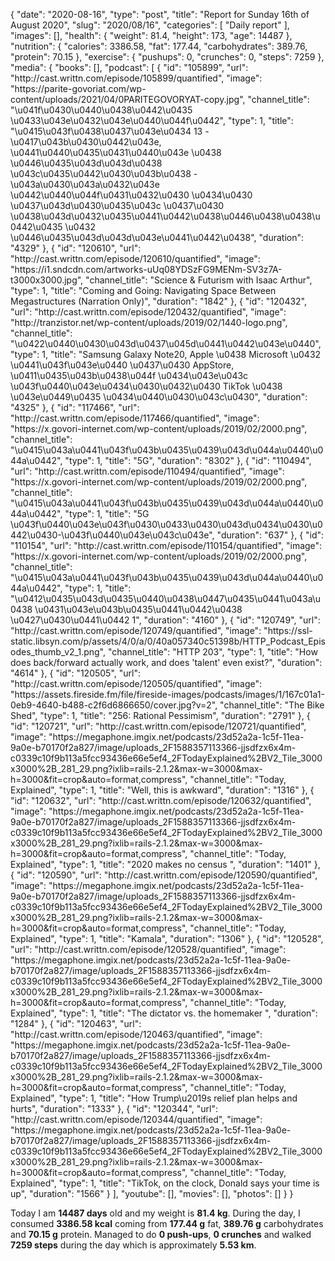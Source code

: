 {
    "date": "2020-08-16",
    "type": "post",
    "title": "Report for Sunday 16th of August 2020",
    "slug": "2020\/08\/16",
    "categories": [
        "Daily report"
    ],
    "images": [],
    "health": {
        "weight": 81.4,
        "height": 173,
        "age": 14487
    },
    "nutrition": {
        "calories": 3386.58,
        "fat": 177.44,
        "carbohydrates": 389.76,
        "protein": 70.15
    },
    "exercise": {
        "pushups": 0,
        "crunches": 0,
        "steps": 7259
    },
    "media": {
        "books": [],
        "podcast": [
            {
                "id": "105899",
                "url": "http:\/\/cast.writtn.com\/episode\/105899\/quantified",
                "image": "https:\/\/parite-govoriat.com\/wp-content\/uploads\/2021\/04\/0PARITEGOVORYAT-copy.jpg",
                "channel_title": "\u041f\u0430\u0440\u0438\u0442\u0435 \u0433\u043e\u0432\u043e\u0440\u044f\u0442",
                "type": 1,
                "title": "\u0415\u043f\u0438\u0437\u043e\u0434 13 - \u0417\u043b\u0430\u0442\u043e, \u0441\u0440\u0435\u0431\u0440\u043e \u0438 \u0446\u0435\u043d\u043d\u0438 \u043c\u0435\u0442\u0430\u043b\u0438 - \u043a\u0430\u043a\u0432\u043e \u0442\u0440\u044f\u0431\u0432\u0430 \u0434\u0430 \u0437\u043d\u0430\u0435\u043c \u0437\u0430 \u0438\u043d\u0432\u0435\u0441\u0442\u0438\u0446\u0438\u0438\u0442\u0435 \u0432 \u0446\u0435\u043d\u043d\u043e\u0441\u0442\u0438",
                "duration": "4329"
            },
            {
                "id": "120610",
                "url": "http:\/\/cast.writtn.com\/episode\/120610\/quantified",
                "image": "https:\/\/i1.sndcdn.com\/artworks-uUq08YDSzFG9MENm-SV3z7A-t3000x3000.jpg",
                "channel_title": "Science & Futurism with Isaac Arthur",
                "type": 1,
                "title": "Coming and Going: Navigating Space Between Megastructures (Narration Only)",
                "duration": "1842"
            },
            {
                "id": "120432",
                "url": "http:\/\/cast.writtn.com\/episode\/120432\/quantified",
                "image": "http:\/\/tranzistor.net\/wp-content\/uploads\/2019\/02\/1440-logo.png",
                "channel_title": "\u0422\u0440\u0430\u043d\u0437\u045d\u0441\u0442\u043e\u0440",
                "type": 1,
                "title": "Samsung Galaxy Note20, Apple \u0438 Microsoft \u0432  \u0441\u043f\u043e\u0440 \u0437\u0430 AppStore, \u0411\u0435\u043b\u0438\u044f \u0434\u043e\u043c \u043f\u0440\u043e\u0434\u0430\u0432\u0430 TikTok \u0438 \u043e\u0449\u0435 \u0434\u0440\u0430\u043c\u0430",
                "duration": "4325"
            },
            {
                "id": "117466",
                "url": "http:\/\/cast.writtn.com\/episode\/117466\/quantified",
                "image": "https:\/\/x.govori-internet.com\/wp-content\/uploads\/2019\/02\/2000.png",
                "channel_title": "\u0415\u043a\u0441\u043f\u043b\u0435\u0439\u043d\u044a\u0440\u044a\u0442",
                "type": 1,
                "title": "5G",
                "duration": "8302"
            },
            {
                "id": "110494",
                "url": "http:\/\/cast.writtn.com\/episode\/110494\/quantified",
                "image": "https:\/\/x.govori-internet.com\/wp-content\/uploads\/2019\/02\/2000.png",
                "channel_title": "\u0415\u043a\u0441\u043f\u043b\u0435\u0439\u043d\u044a\u0440\u044a\u0442",
                "type": 1,
                "title": "5G \u043f\u0440\u043e\u043f\u0430\u0433\u0430\u043d\u0434\u0430\u0442\u0430-\u043f\u0440\u043e\u043c\u043e",
                "duration": "637"
            },
            {
                "id": "110154",
                "url": "http:\/\/cast.writtn.com\/episode\/110154\/quantified",
                "image": "https:\/\/x.govori-internet.com\/wp-content\/uploads\/2019\/02\/2000.png",
                "channel_title": "\u0415\u043a\u0441\u043f\u043b\u0435\u0439\u043d\u044a\u0440\u044a\u0442",
                "type": 1,
                "title": "\u0412\u0435\u043d\u0435\u0440\u0438\u0447\u0435\u0441\u043a\u0438 \u0431\u043e\u043b\u0435\u0441\u0442\u0438 \u0427\u0430\u0441\u0442 1",
                "duration": "4160"
            },
            {
                "id": "120749",
                "url": "http:\/\/cast.writtn.com\/episode\/120749\/quantified",
                "image": "https:\/\/ssl-static.libsyn.com\/p\/assets\/4\/0\/a\/0\/40a057340c51398b\/HTTP_Podcast_Episodes_thumb_v2_1.png",
                "channel_title": "HTTP 203",
                "type": 1,
                "title": "How does back\/forward actually work, and does 'talent' even exist?",
                "duration": "4614"
            },
            {
                "id": "120505",
                "url": "http:\/\/cast.writtn.com\/episode\/120505\/quantified",
                "image": "https:\/\/assets.fireside.fm\/file\/fireside-images\/podcasts\/images\/1\/167c01a1-0eb9-4640-b488-c2f6d6866650\/cover.jpg?v=2",
                "channel_title": "The Bike Shed",
                "type": 1,
                "title": "256: Rational Pessimism",
                "duration": "2791"
            },
            {
                "id": "120721",
                "url": "http:\/\/cast.writtn.com\/episode\/120721\/quantified",
                "image": "https:\/\/megaphone.imgix.net\/podcasts\/23d52a2a-1c5f-11ea-9a0e-b70170f2a827\/image\/uploads_2F1588357113366-jjsdfzx6x4m-c0339c10f9b113a5fcc93436e66e5ef4_2FTodayExplained%2BV2_Tile_3000x3000%2B_281_29.png?ixlib=rails-2.1.2&max-w=3000&max-h=3000&fit=crop&auto=format,compress",
                "channel_title": "Today, Explained",
                "type": 1,
                "title": "Well, this is awkward",
                "duration": "1316"
            },
            {
                "id": "120632",
                "url": "http:\/\/cast.writtn.com\/episode\/120632\/quantified",
                "image": "https:\/\/megaphone.imgix.net\/podcasts\/23d52a2a-1c5f-11ea-9a0e-b70170f2a827\/image\/uploads_2F1588357113366-jjsdfzx6x4m-c0339c10f9b113a5fcc93436e66e5ef4_2FTodayExplained%2BV2_Tile_3000x3000%2B_281_29.png?ixlib=rails-2.1.2&max-w=3000&max-h=3000&fit=crop&auto=format,compress",
                "channel_title": "Today, Explained",
                "type": 1,
                "title": "2020 makes no census  ",
                "duration": "1401"
            },
            {
                "id": "120590",
                "url": "http:\/\/cast.writtn.com\/episode\/120590\/quantified",
                "image": "https:\/\/megaphone.imgix.net\/podcasts\/23d52a2a-1c5f-11ea-9a0e-b70170f2a827\/image\/uploads_2F1588357113366-jjsdfzx6x4m-c0339c10f9b113a5fcc93436e66e5ef4_2FTodayExplained%2BV2_Tile_3000x3000%2B_281_29.png?ixlib=rails-2.1.2&max-w=3000&max-h=3000&fit=crop&auto=format,compress",
                "channel_title": "Today, Explained",
                "type": 1,
                "title": "Kamala",
                "duration": "1306"
            },
            {
                "id": "120528",
                "url": "http:\/\/cast.writtn.com\/episode\/120528\/quantified",
                "image": "https:\/\/megaphone.imgix.net\/podcasts\/23d52a2a-1c5f-11ea-9a0e-b70170f2a827\/image\/uploads_2F1588357113366-jjsdfzx6x4m-c0339c10f9b113a5fcc93436e66e5ef4_2FTodayExplained%2BV2_Tile_3000x3000%2B_281_29.png?ixlib=rails-2.1.2&max-w=3000&max-h=3000&fit=crop&auto=format,compress",
                "channel_title": "Today, Explained",
                "type": 1,
                "title": "The dictator vs. the homemaker ",
                "duration": "1284"
            },
            {
                "id": "120463",
                "url": "http:\/\/cast.writtn.com\/episode\/120463\/quantified",
                "image": "https:\/\/megaphone.imgix.net\/podcasts\/23d52a2a-1c5f-11ea-9a0e-b70170f2a827\/image\/uploads_2F1588357113366-jjsdfzx6x4m-c0339c10f9b113a5fcc93436e66e5ef4_2FTodayExplained%2BV2_Tile_3000x3000%2B_281_29.png?ixlib=rails-2.1.2&max-w=3000&max-h=3000&fit=crop&auto=format,compress",
                "channel_title": "Today, Explained",
                "type": 1,
                "title": "How Trump\u2019s relief plan helps and hurts",
                "duration": "1333"
            },
            {
                "id": "120344",
                "url": "http:\/\/cast.writtn.com\/episode\/120344\/quantified",
                "image": "https:\/\/megaphone.imgix.net\/podcasts\/23d52a2a-1c5f-11ea-9a0e-b70170f2a827\/image\/uploads_2F1588357113366-jjsdfzx6x4m-c0339c10f9b113a5fcc93436e66e5ef4_2FTodayExplained%2BV2_Tile_3000x3000%2B_281_29.png?ixlib=rails-2.1.2&max-w=3000&max-h=3000&fit=crop&auto=format,compress",
                "channel_title": "Today, Explained",
                "type": 1,
                "title": "TikTok, on the clock, Donald says your time is up",
                "duration": "1566"
            }
        ],
        "youtube": [],
        "movies": [],
        "photos": []
    }
}

Today I am <strong>14487 days</strong> old and my weight is <strong>81.4 kg</strong>. During the day, I consumed <strong>3386.58 kcal</strong> coming from <strong>177.44 g</strong> fat, <strong>389.76 g</strong> carbohydrates and <strong>70.15 g</strong> protein. Managed to do <strong>0 push-ups</strong>, <strong>0 crunches</strong> and walked <strong>7259 steps</strong> during the day which is approximately <strong>5.53 km</strong>.